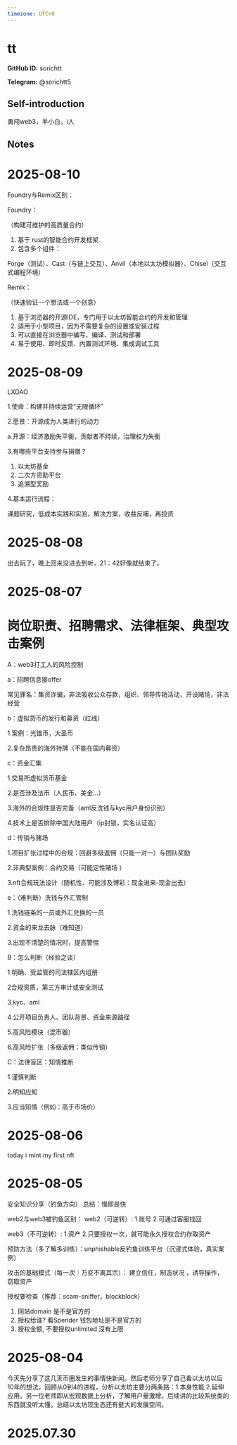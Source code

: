 ```yaml
---
timezone: UTC+8
---
```


# tt

**GitHub ID:** sorichtt

**Telegram:** @sorichtt5

## Self-introduction

勇闯web3，半小白，i人

## Notes

<!-- Content_START -->
# 2025-08-10

Foundry与Remix区别：

Foundry：

（构建可维护的高质量合约）

1. 基于 rust的智能合约开发框架
2. 包含多个组件：

Forge（测试）、Cast（与链上交互）、Anvil（本地以太坊模拟器）、Chisel（交互式编程环境）



Remix：

（快速验证一个想法或一个创意）

1. 基于浏览器的开源IDE，专门用于以太坊智能合约的开发和管理
2. 适用于小型项目，因为不需要复杂的设置或安装过程
3. 可以直接在浏览器中编写、编译、测试和部署
4. 易于使用、即时反馈、内置测试环境、集成调试工具

# 2025-08-09

LXDAO

1.使命：构建并持续运营“无限循环”

2.愿景：开源成为人类进行的动力

a.开源：经济激励失平衡，贡献者不持续，治理权力失衡

3.有哪些平台支持参与捐赠？

1. 以太坊基金 
2. 二次方资助平台
3. 追溯型奖励

4.基本运行流程：

课题研究，低成本实践和实验，解决方案，收益反哺，再投资

# 2025-08-08

出去玩了，晚上回来没进去到听，21：42好像就结束了。

# 2025-08-07

# 岗位职责、招聘需求、法律框架、典型攻击案例

A：web3打工人的风险控制

a：招聘信息接offer

常见罪名：集资诈骗，非法吸收公众存款，组织、领导传销活动，开设赌场，非法经营

b：虚拟货币的发行和募资（红线）

1.案例：光锥币，大圣币

2.复杂昂贵的海外持牌（不能在国内募资）

c：资金汇集

1.交易所虚拟货币基金

2.是否涉及法币（人民币、美金…）

3.海外的合规性是否完备（aml反洗钱与kyc用户身份识别）

4.技术上是否排除中国大陆用户（ip封锁，实名认证高）

d：传销与赌场

1.项目扩张过程中的合规：回避多级返佣（只能一对一）与团队奖励

2.非典型案例：合约交易（可能定性赌场 ）

3.nft合规玩法设计（随机性、可能涉及博彩：现金进来-现金出去）

e：（难判断）洗钱与外汇管制

1.洗钱链条的一员或外汇兑换的一员

2.资金的来龙去脉（难知道）

3.出现不清楚的情况时，提高警惕


B：怎么判断（经验之谈）

1.明确、受监管的司法辖区内组册

2合规资质，第三方审计或安全测试

3.kyc、aml

4.公开项目负责人、团队背景、资金来源路径

5.高风险模块（混币器）

6.高风险扩张（多级返佣：类似传销）


C：法律盲区：知情推断

1.谨慎判断

2.明知应知

3.应当知情（例如：高于市场价）

# 2025-08-06

today i mint my first nft

# 2025-08-05

安全知识分享（钓鱼方向） 总结：慢即是快

web2与web3被钓鱼区别：
web2（可逆转）:
1.账号
2.可通过客服找回

web3（不可逆转）:
1.资产
2.只要授权一次，就可能永久授权合约存取资产


预防方法（多了解多训练）：unphishable反钓鱼训练平台（沉浸式体验，真实案例）


攻击的基础模式（每一次｜万变不离其宗）：
建立信任，制造状况 ，诱导操作，窃取资产


授权要检查（推荐：scam-sniffer，blockblock）
1. 网站domain 是不是官方的
2. 授权给谁? 看Spender 钱包地址是不是官方的
3. 授权金额, 不要授权unlimited 沒有上限

# 2025-08-04

今天先分享了这几天币圈发生的事情快新闻。然后老师分享了自己看以太坊以后10年的想法，回顾从0到4的进程，分析以太坊主要分两条路：1.本身性能 2.延伸应用。另一位老师即从宏观数据上分析，了解用户量激增。后续讲的比较系统类的东西就没听太懂。总结以太坊现生态还有挺大的发展空间。


# 2025.07.30


<!-- Content_END -->
